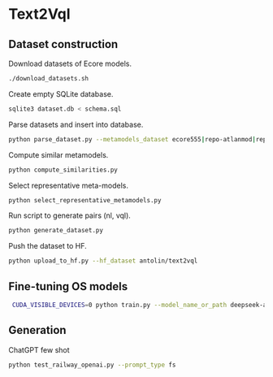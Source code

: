 
# Text2Vql

## Dataset construction

Download datasets of Ecore models.

```bash
./download_datasets.sh
```

Create empty SQLite database.

```bash
sqlite3 dataset.db < schema.sql
```

Parse datasets and insert into database.

```bash
python parse_dataset.py --metamodels_dataset ecore555|repo-atlanmod|repo-ecore-all|test_metamodel
```

Compute similar metamodels.

```bash
python compute_similarities.py
```

Select representative meta-models.

```bash
python select_representative_metamodels.py
```

Run script to generate pairs (nl, vql).

```bash
python generate_dataset.py
```

Push the dataset to HF.

```bash
python upload_to_hf.py --hf_dataset antolin/text2vql
```

## Fine-tuning OS models

```bash
 CUDA_VISIBLE_DEVICES=0 python train.py --model_name_or_path deepseek-ai/deepseek-coder-6.7b-base --output_dir models/deepseek-coder-mlength-1b --max_input_length 512 --max_target_length 256
```

## Generation

ChatGPT few shot
```bash
python test_railway_openai.py --prompt_type fs
```